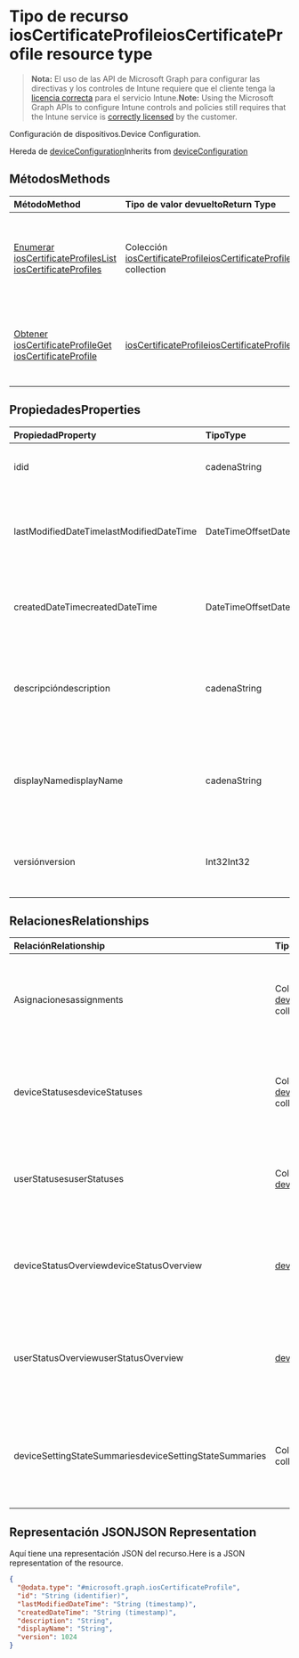 # <a name="ioscertificateprofile-resource-type"></a><span data-ttu-id="c152b-101">Tipo de recurso iosCertificateProfile</span><span class="sxs-lookup"><span data-stu-id="c152b-101">iosCertificateProfile resource type</span></span>

> <span data-ttu-id="c152b-102">**Nota:** El uso de las API de Microsoft Graph para configurar las directivas y los controles de Intune requiere que el cliente tenga la [licencia correcta](https://go.microsoft.com/fwlink/?linkid=839381) para el servicio Intune.</span><span class="sxs-lookup"><span data-stu-id="c152b-102">**Note:** Using the Microsoft Graph APIs to configure Intune controls and policies still requires that the Intune service is [correctly licensed](https://go.microsoft.com/fwlink/?linkid=839381) by the customer.</span></span>

<span data-ttu-id="c152b-103">Configuración de dispositivos.</span><span class="sxs-lookup"><span data-stu-id="c152b-103">Device Configuration.</span></span>

<span data-ttu-id="c152b-104">Hereda de [deviceConfiguration](../resources/intune_deviceconfig_deviceconfiguration.md)</span><span class="sxs-lookup"><span data-stu-id="c152b-104">Inherits from [deviceConfiguration](../resources/intune_deviceconfig_deviceconfiguration.md)</span></span>

## <a name="methods"></a><span data-ttu-id="c152b-105">Métodos</span><span class="sxs-lookup"><span data-stu-id="c152b-105">Methods</span></span>
|<span data-ttu-id="c152b-106">Método</span><span class="sxs-lookup"><span data-stu-id="c152b-106">Method</span></span>|<span data-ttu-id="c152b-107">Tipo de valor devuelto</span><span class="sxs-lookup"><span data-stu-id="c152b-107">Return Type</span></span>|<span data-ttu-id="c152b-108">Descripción</span><span class="sxs-lookup"><span data-stu-id="c152b-108">Description</span></span>|
|:---|:---|:---|
|[<span data-ttu-id="c152b-109">Enumerar iosCertificateProfiles</span><span class="sxs-lookup"><span data-stu-id="c152b-109">List iosCertificateProfiles</span></span>](../api/intune_deviceconfig_ioscertificateprofile_list.md)|<span data-ttu-id="c152b-110">Colección [iosCertificateProfile](../resources/intune_deviceconfig_ioscertificateprofile.md)</span><span class="sxs-lookup"><span data-stu-id="c152b-110">[iosCertificateProfile](../resources/intune_deviceconfig_ioscertificateprofile.md) collection</span></span>|<span data-ttu-id="c152b-111">Enumere las propiedades y las relaciones de los objetos [iosCertificateProfile](../resources/intune_deviceconfig_ioscertificateprofile.md).</span><span class="sxs-lookup"><span data-stu-id="c152b-111">List properties and relationships of the [iosCertificateProfile](../resources/intune_deviceconfig_ioscertificateprofile.md) objects.</span></span>|
|[<span data-ttu-id="c152b-112">Obtener iosCertificateProfile</span><span class="sxs-lookup"><span data-stu-id="c152b-112">Get iosCertificateProfile</span></span>](../api/intune_deviceconfig_ioscertificateprofile_get.md)|[<span data-ttu-id="c152b-113">iosCertificateProfile</span><span class="sxs-lookup"><span data-stu-id="c152b-113">iosCertificateProfile</span></span>](../resources/intune_deviceconfig_ioscertificateprofile.md)|<span data-ttu-id="c152b-114">Lea las propiedades y las relaciones del objeto [iosCertificateProfile](../resources/intune_deviceconfig_ioscertificateprofile.md).</span><span class="sxs-lookup"><span data-stu-id="c152b-114">Read properties and relationships of [plannerTaskDetails](../resources/intune_deviceconfig_ioscertificateprofile.md) object.</span></span>|

## <a name="properties"></a><span data-ttu-id="c152b-115">Propiedades</span><span class="sxs-lookup"><span data-stu-id="c152b-115">Properties</span></span>
|<span data-ttu-id="c152b-116">Propiedad</span><span class="sxs-lookup"><span data-stu-id="c152b-116">Property</span></span>|<span data-ttu-id="c152b-117">Tipo</span><span class="sxs-lookup"><span data-stu-id="c152b-117">Type</span></span>|<span data-ttu-id="c152b-118">Descripción</span><span class="sxs-lookup"><span data-stu-id="c152b-118">Description</span></span>|
|:---|:---|:---|
|<span data-ttu-id="c152b-119">id</span><span class="sxs-lookup"><span data-stu-id="c152b-119">id</span></span>|<span data-ttu-id="c152b-120">cadena</span><span class="sxs-lookup"><span data-stu-id="c152b-120">String</span></span>|<span data-ttu-id="c152b-121">Clave de la entidad.</span><span class="sxs-lookup"><span data-stu-id="c152b-121">Key of the setting.</span></span> <span data-ttu-id="c152b-122">Heredado de [deviceConfiguration](../resources/intune_deviceconfig_deviceconfiguration.md)</span><span class="sxs-lookup"><span data-stu-id="c152b-122">Inherited from [deviceConfiguration](../resources/intune_deviceconfig_deviceconfiguration.md)</span></span>|
|<span data-ttu-id="c152b-123">lastModifiedDateTime</span><span class="sxs-lookup"><span data-stu-id="c152b-123">lastModifiedDateTime</span></span>|<span data-ttu-id="c152b-124">DateTimeOffset</span><span class="sxs-lookup"><span data-stu-id="c152b-124">DateTimeOffset</span></span>|<span data-ttu-id="c152b-125">Fecha y hora en la que se modificó el objeto por última vez.</span><span class="sxs-lookup"><span data-stu-id="c152b-125">Indicates the date the object was last modified.</span></span> <span data-ttu-id="c152b-126">Heredado de [deviceConfiguration](../resources/intune_deviceconfig_deviceconfiguration.md)</span><span class="sxs-lookup"><span data-stu-id="c152b-126">Inherited from [deviceConfiguration](../resources/intune_deviceconfig_deviceconfiguration.md)</span></span>|
|<span data-ttu-id="c152b-127">createdDateTime</span><span class="sxs-lookup"><span data-stu-id="c152b-127">createdDateTime</span></span>|<span data-ttu-id="c152b-128">DateTimeOffset</span><span class="sxs-lookup"><span data-stu-id="c152b-128">DateTimeOffset</span></span>|<span data-ttu-id="c152b-129">Fecha y hora en la que se creó el objeto.</span><span class="sxs-lookup"><span data-stu-id="c152b-129">DateTime the object was created.</span></span> <span data-ttu-id="c152b-130">Heredado de [deviceConfiguration](../resources/intune_deviceconfig_deviceconfiguration.md)</span><span class="sxs-lookup"><span data-stu-id="c152b-130">Inherited from [deviceConfiguration](../resources/intune_deviceconfig_deviceconfiguration.md)</span></span>|
|<span data-ttu-id="c152b-131">descripción</span><span class="sxs-lookup"><span data-stu-id="c152b-131">description</span></span>|<span data-ttu-id="c152b-132">cadena</span><span class="sxs-lookup"><span data-stu-id="c152b-132">String</span></span>|<span data-ttu-id="c152b-133">Descripción proporcionada por el administrador de la configuración del dispositivo.</span><span class="sxs-lookup"><span data-stu-id="c152b-133">Admin provided description of the Device Configuration.</span></span> <span data-ttu-id="c152b-134">Heredado de [deviceConfiguration](../resources/intune_deviceconfig_deviceconfiguration.md)</span><span class="sxs-lookup"><span data-stu-id="c152b-134">Inherited from [deviceConfiguration](../resources/intune_deviceconfig_deviceconfiguration.md)</span></span>|
|<span data-ttu-id="c152b-135">displayName</span><span class="sxs-lookup"><span data-stu-id="c152b-135">displayName</span></span>|<span data-ttu-id="c152b-136">cadena</span><span class="sxs-lookup"><span data-stu-id="c152b-136">String</span></span>|<span data-ttu-id="c152b-137">Nombre proporcionado por el administrador de la configuración del dispositivo.</span><span class="sxs-lookup"><span data-stu-id="c152b-137">Admin provided name of the device configuration.</span></span> <span data-ttu-id="c152b-138">Heredado de [deviceConfiguration](../resources/intune_deviceconfig_deviceconfiguration.md)</span><span class="sxs-lookup"><span data-stu-id="c152b-138">Inherited from [deviceConfiguration](../resources/intune_deviceconfig_deviceconfiguration.md)</span></span>|
|<span data-ttu-id="c152b-139">versión</span><span class="sxs-lookup"><span data-stu-id="c152b-139">version</span></span>|<span data-ttu-id="c152b-140">Int32</span><span class="sxs-lookup"><span data-stu-id="c152b-140">Int32</span></span>|<span data-ttu-id="c152b-141">Versión de la configuración del dispositivo.</span><span class="sxs-lookup"><span data-stu-id="c152b-141">Version of the device configuration.</span></span> <span data-ttu-id="c152b-142">Heredado de [deviceConfiguration](../resources/intune_deviceconfig_deviceconfiguration.md)</span><span class="sxs-lookup"><span data-stu-id="c152b-142">Inherited from [deviceConfiguration](../resources/intune_deviceconfig_deviceconfiguration.md)</span></span>|

## <a name="relationships"></a><span data-ttu-id="c152b-143">Relaciones</span><span class="sxs-lookup"><span data-stu-id="c152b-143">Relationships</span></span>
|<span data-ttu-id="c152b-144">Relación</span><span class="sxs-lookup"><span data-stu-id="c152b-144">Relationship</span></span>|<span data-ttu-id="c152b-145">Tipo</span><span class="sxs-lookup"><span data-stu-id="c152b-145">Type</span></span>|<span data-ttu-id="c152b-146">Descripción</span><span class="sxs-lookup"><span data-stu-id="c152b-146">Description</span></span>|
|:---|:---|:---|
|<span data-ttu-id="c152b-147">Asignaciones</span><span class="sxs-lookup"><span data-stu-id="c152b-147">assignments</span></span>|<span data-ttu-id="c152b-148">Colección [deviceConfigurationAssignment](../resources/intune_deviceconfig_deviceconfigurationassignment.md)</span><span class="sxs-lookup"><span data-stu-id="c152b-148">[deviceConfigurationAssignment](../resources/intune_deviceconfig_deviceconfigurationassignment.md) collection</span></span>|<span data-ttu-id="c152b-149">La lista de tareas para el perfil de configuración del dispositivo.</span><span class="sxs-lookup"><span data-stu-id="c152b-149">The list of assignments for the device configuration profile.</span></span> <span data-ttu-id="c152b-150">Heredado de [deviceConfiguration](../resources/intune_deviceconfig_deviceconfiguration.md)</span><span class="sxs-lookup"><span data-stu-id="c152b-150">Inherited from [deviceConfiguration](../resources/intune_deviceconfig_deviceconfiguration.md)</span></span>|
|<span data-ttu-id="c152b-151">deviceStatuses</span><span class="sxs-lookup"><span data-stu-id="c152b-151">deviceStatuses</span></span>|<span data-ttu-id="c152b-152">Colección [deviceConfigurationDeviceStatus](../resources/intune_deviceconfig_deviceconfigurationdevicestatus.md)</span><span class="sxs-lookup"><span data-stu-id="c152b-152">[deviceConfigurationDeviceStatus](../resources/intune_deviceconfig_deviceconfigurationdevicestatus.md) collection</span></span>|<span data-ttu-id="c152b-153">Estado de instalación de configuración del dispositivo por dispositivo.</span><span class="sxs-lookup"><span data-stu-id="c152b-153">Device configuration installation status by device.</span></span> <span data-ttu-id="c152b-154">Heredado de [deviceConfiguration](../resources/intune_deviceconfig_deviceconfiguration.md)</span><span class="sxs-lookup"><span data-stu-id="c152b-154">Inherited from [deviceConfiguration](../resources/intune_deviceconfig_deviceconfiguration.md)</span></span>|
|<span data-ttu-id="c152b-155">userStatuses</span><span class="sxs-lookup"><span data-stu-id="c152b-155">userStatuses</span></span>|<span data-ttu-id="c152b-156">Colección [deviceConfigurationUserStatus](../resources/intune_deviceconfig_deviceconfigurationuserstatus.md)</span><span class="sxs-lookup"><span data-stu-id="c152b-156">[deviceConfigurationUserStatus](../resources/intune_deviceconfig_deviceconfigurationuserstatus.md) collection</span></span>|<span data-ttu-id="c152b-157">Estado de instalación de configuración del dispositivo por usuario.</span><span class="sxs-lookup"><span data-stu-id="c152b-157">Device configuration installation stauts by user.</span></span> <span data-ttu-id="c152b-158">Heredado de [deviceConfiguration](../resources/intune_deviceconfig_deviceconfiguration.md)</span><span class="sxs-lookup"><span data-stu-id="c152b-158">Inherited from [deviceConfiguration](../resources/intune_deviceconfig_deviceconfiguration.md)</span></span>|
|<span data-ttu-id="c152b-159">deviceStatusOverview</span><span class="sxs-lookup"><span data-stu-id="c152b-159">deviceStatusOverview</span></span>|[<span data-ttu-id="c152b-160">deviceConfigurationDeviceOverview</span><span class="sxs-lookup"><span data-stu-id="c152b-160">deviceConfigurationDeviceOverview</span></span>](../resources/intune_deviceconfig_deviceconfigurationdeviceoverview.md)|<span data-ttu-id="c152b-161">Información general sobre el estado de dispositivos de la configuración de dispositivo Heredado de [deviceConfiguration](../resources/intune_deviceconfig_deviceconfiguration.md)</span><span class="sxs-lookup"><span data-stu-id="c152b-161">Device Configuration devices status overview Inherited from [deviceConfiguration](../resources/intune_deviceconfig_deviceconfiguration.md)</span></span>|
|<span data-ttu-id="c152b-162">userStatusOverview</span><span class="sxs-lookup"><span data-stu-id="c152b-162">userStatusOverview</span></span>|[<span data-ttu-id="c152b-163">deviceConfigurationUserOverview</span><span class="sxs-lookup"><span data-stu-id="c152b-163">deviceConfigurationUserOverview</span></span>](../resources/intune_deviceconfig_deviceconfigurationuseroverview.md)|<span data-ttu-id="c152b-164">Información general sobre el estado de usuarios de la configuración de dispositivo Heredado de [deviceConfiguration](../resources/intune_deviceconfig_deviceconfiguration.md)</span><span class="sxs-lookup"><span data-stu-id="c152b-164">Device Configuration users status overview Inherited from [deviceConfiguration](../resources/intune_deviceconfig_deviceconfiguration.md)</span></span>|
|<span data-ttu-id="c152b-165">deviceSettingStateSummaries</span><span class="sxs-lookup"><span data-stu-id="c152b-165">deviceSettingStateSummaries</span></span>|<span data-ttu-id="c152b-166">Colección [settingStateDeviceSummary](../resources/intune_deviceconfig_settingstatedevicesummary.md)</span><span class="sxs-lookup"><span data-stu-id="c152b-166">[settingStateDeviceSummary](../resources/intune_deviceconfig_settingstatedevicesummary.md) collection</span></span>|<span data-ttu-id="c152b-167">Resumen de dispositivo sobre el estado de configuración de la configuración de dispositivo Heredado de [deviceConfiguration](../resources/intune_deviceconfig_deviceconfiguration.md)</span><span class="sxs-lookup"><span data-stu-id="c152b-167">Device Configuration Setting State Device Summary Inherited from [deviceConfiguration](../resources/intune_deviceconfig_deviceconfiguration.md)</span></span>|

## <a name="json-representation"></a><span data-ttu-id="c152b-168">Representación JSON</span><span class="sxs-lookup"><span data-stu-id="c152b-168">JSON Representation</span></span>
<span data-ttu-id="c152b-169">Aquí tiene una representación JSON del recurso.</span><span class="sxs-lookup"><span data-stu-id="c152b-169">Here is a JSON representation of the resource.</span></span>
<!-- {
  "blockType": "resource",
  "keyProperty": "id",
  "@odata.type": "microsoft.graph.iosCertificateProfile"
}
-->
``` json
{
  "@odata.type": "#microsoft.graph.iosCertificateProfile",
  "id": "String (identifier)",
  "lastModifiedDateTime": "String (timestamp)",
  "createdDateTime": "String (timestamp)",
  "description": "String",
  "displayName": "String",
  "version": 1024
}
```



